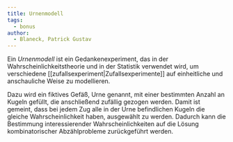 ```yaml
---
title: Urnenmodell
tags: 
  - bonus
author:
  - Blaneck, Patrick Gustav
---
```


Ein *Urnenmodell* ist ein Gedankenexperiment, das in der Wahrscheinlichkeitstheorie und in der Statistik verwendet wird, um verschiedene [[zufallsexperiment|Zufallsexperimente]] auf einheitliche und anschauliche Weise zu modellieren.

Dazu wird ein fiktives Gefäß, Urne genannt, mit einer bestimmten Anzahl an Kugeln gefüllt, die anschließend zufällig gezogen werden.
Damit ist gemeint, dass bei jedem Zug alle in der Urne befindlichen Kugeln die gleiche Wahrscheinlichkeit haben, ausgewählt zu werden.
Dadurch kann die Bestimmung interessierender Wahrscheinlichkeiten auf die Lösung kombinatorischer Abzählprobleme zurückgeführt werden.